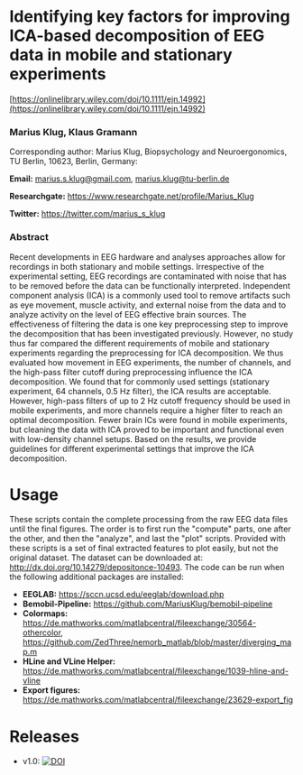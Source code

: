 # Identifying key factors for improving ICA-based decomposition of EEG data in mobile and stationary experiments 

[https://onlinelibrary.wiley.com/doi/10.1111/ejn.14992](https://onlinelibrary.wiley.com/doi/10.1111/ejn.14992)

### Marius Klug, Klaus Gramann

Corresponding author: Marius Klug, Biopsychology and Neuroergonomics, TU Berlin, 10623, Berlin, Germany:

**Email:** marius.s.klug@gmail.com, marius.klug@tu-berlin.de

**Researchgate:** https://www.researchgate.net/profile/Marius_Klug

**Twitter:** https://twitter.com/marius_s_klug


### Abstract
Recent developments in EEG hardware and analyses approaches allow for recordings in both stationary and mobile settings. Irrespective of the experimental setting, EEG recordings are contaminated with noise that has to be removed before the data can be functionally interpreted. Independent component analysis (ICA) is a commonly used tool to remove artifacts such as eye movement, muscle activity, and external noise from the data and to analyze activity on the level of EEG effective brain sources. The effectiveness of filtering the data is one key preprocessing step to improve the decomposition that has been investigated previously. However, no study thus far compared the different requirements of mobile and stationary experiments regarding the preprocessing for ICA decomposition. We thus evaluated how movement in EEG experiments, the number of channels, and the high-pass filter cutoff during preprocessing influence the ICA decomposition. We found that for commonly used settings (stationary experiment, 64 channels, 0.5 Hz filter), the ICA results are acceptable. However, high-pass filters of up to 2 Hz cutoff frequency should be used in mobile experiments, and more channels require a higher filter to reach an optimal decomposition. Fewer brain ICs were found in mobile experiments, but cleaning the data with ICA proved to be important and functional even with low-density channel setups. Based on the results, we provide guidelines for different experimental settings that improve the ICA decomposition.


# Usage
These scripts contain the complete processing from the raw EEG data files until the final figures. The order is to first run the "compute" parts, one after the other, and then the "analyze", and last the "plot" scripts. Provided with these scripts is a set of final extracted features to plot easily, but not the original dataset. The dataset can be downloaded at: http://dx.doi.org/10.14279/depositonce-10493. The code can be run when the following additional packages are installed:

* **EEGLAB:** https://sccn.ucsd.edu/eeglab/download.php
* **Bemobil-Pipeline:** https://github.com/MariusKlug/bemobil-pipeline
* **Colormaps:** https://de.mathworks.com/matlabcentral/fileexchange/30564-othercolor, https://github.com/ZedThree/nemorb_matlab/blob/master/diverging_map.m
* **HLine and VLine Helper:** https://de.mathworks.com/matlabcentral/fileexchange/1039-hline-and-vline
* **Export figures:** https://de.mathworks.com/matlabcentral/fileexchange/23629-export_fig

# Releases
* v1.0: [![DOI](https://zenodo.org/badge/283487746.svg)](https://zenodo.org/badge/latestdoi/283487746)

